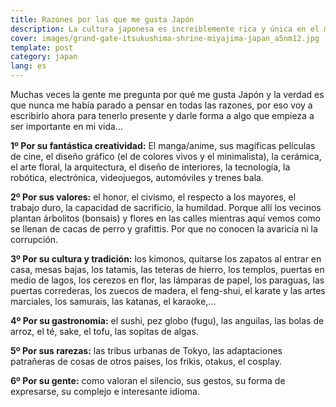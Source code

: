 ```yaml
---
title: Razones por las que me gusta Japón
description: La cultura japonesa es increiblemente rica y única en el mundo
cover: images/grand-gate-itsukushima-shrine-miyajima-japan_a5nm12.jpg
template: post
category: japan
lang: es
---
```


Muchas veces la gente me pregunta por qué me gusta Japón y la verdad es que nunca me había parado a pensar en todas las razones, por eso voy a escribirlo ahora para tenerlo presente y darle forma a algo que empieza a ser importante en mi vida…</span>

**1º Por su fantástica creatividad:** El manga/anime, sus magíficas películas de cine, el diseño gráfico (el de colores vivos y el minimalista), la cerámica, el arte floral, la arquitectura, el diseño de interiores, la tecnología, la robótica, electrónica, videojuegos, automóviles y trenes bala.

**2º Por sus valores:** el honor, el civismo, el respecto a los mayores, el trabajo duro, la capacidad de sacrificio, la humildad. Porque allí los vecinos plantan árbolitos (bonsais) y flores en las calles mientras aquí vemos como se llenan de cacas de perro y grafittis. Por que no conocen la avaricia ni la corrupción.

**3º Por su cultura y tradición:** los kimonos, quitarse los zapatos al entrar en casa, mesas bajas, los tatamis, las teteras de hierro, los templos, puertas en medio de lagos, los cerezos en flor, las lámparas de papel, los paraguas, las puertas correderas, los zuecos de madera, el feng-shui, el karate y las artes marciales, los samurais, las katanas, el karaoke,…

**4º Por su gastronomía:** el sushi, pez globo (fugu), las anguilas, las bolas de arroz, el té, sake, el tofu, las sopitas de algas.

**5º Por sus rarezas:** las tribus urbanas de Tokyo, las adaptaciones patrañeras de cosas de otros paises, los frikis, otakus, el cosplay.

**6º Por su gente:** como valoran el silencio, sus gestos, su forma de expresarse, su complejo e interesante idioma.
